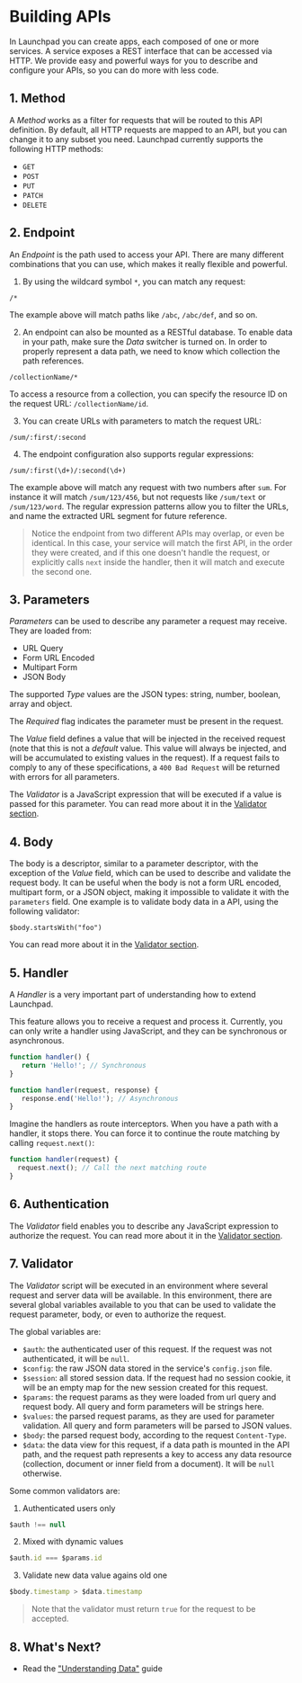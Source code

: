 # Building APIs

In Launchpad you can create apps, each composed of one or more services. A service exposes a REST interface that can be accessed via HTTP. We provide easy and powerful ways for you to describe and configure your APIs, so you can do more with less code.

## 1. Method

A *Method* works as a filter for requests that will be routed to this API definition. By default, all HTTP requests are mapped to an API, but you can change it to any subset you need. Launchpad currently supports the following HTTP methods:

* `GET`
* `POST`
* `PUT`
* `PATCH`
* `DELETE`

## 2. Endpoint

An *Endpoint* is the path used to access your API. There are many different combinations that you can use, which makes it really flexible and powerful.

1) By using the wildcard symbol `*`, you can match any request:

```text
/*
```

The example above will match paths like `/abc`, `/abc/def`, and so on.

2) An endpoint can also be mounted as a RESTful database. To enable data in your path, make sure the *Data* switcher is turned on. In order to properly represent a data path, we need to know which collection the path references.

```text
/collectionName/*
```

To access a resource from a collection, you can specify the resource ID on the request URL: `/collectionName/id`.

3) You can create URLs with parameters to match the request URL:

```text
/sum/:first/:second
```

4) The endpoint configuration also supports regular expressions:

```text
/sum/:first(\d+)/:second(\d+)
```

The example above will match any request with two numbers after `sum`. For instance it will match `/sum/123/456`, but not requests like `/sum/text` or `/sum/123/word`. The regular expression patterns allow you to filter the URLs, and name the extracted URL segment for future reference. 

> Notice the endpoint from two different APIs may overlap, or even be identical. In this case, your service will match the first API, in the order they were created, and if this one doesn't handle the request, or explicitly calls `next` inside the handler, then it will match and execute the second one.

## 3. Parameters

*Parameters* can be used to describe any parameter a request may receive. They are loaded from:

+ URL Query
+ Form URL Encoded
+ Multipart Form
+ JSON Body

The supported *Type* values are the JSON types: string, number, boolean, array and object.

The *Required* flag indicates the parameter must be present in the request.

The *Value* field defines a value that will be injected in the received request (note that this is not a _default_ value. This value will always be injected, and will be accumulated to existing values in the request). If a request fails to comply to any of these specifications, a `400 Bad Request` will be returned with errors for all parameters.

The *Validator* is a JavaScript expression that will be executed if a value is passed for this parameter. You can read more about it in the [Validator section](#7-validator).

## 4. Body

The body is a descriptor, similar to a parameter descriptor, with the exception of the *Value* field, which can be used to describe and validate the request body. It can be useful when the body is not a form URL encoded, multipart form, or a JSON object, making it impossible to validate it with the `parameters` field. One example is to validate body data in a API, using the following validator:

```
$body.startsWith("foo")
```

You can read more about it in the [Validator section](#7-validator).

## 5. Handler

A *Handler* is a very important part of understanding how to extend Launchpad.

This feature allows you to receive a request and process it. Currently, you can only write a handler using JavaScript, and they can be synchronous or asynchronous.

```js
function handler() {
   return 'Hello!'; // Synchronous
}
```

```js
function handler(request, response) {
   response.end('Hello!'); // Asynchronous
}
```

Imagine the handlers as route interceptors. When you have a path with a handler, it stops there. You can force it to continue the route matching by calling `request.next()`:

```js
function handler(request) {
  request.next(); // Call the next matching route
}
```

## 6. Authentication

The *Validator* field enables you to describe any JavaScript expression to authorize the request. You can read more about it in the [Validator section](#7-validator).

## 7. Validator

The *Validator* script will be executed in an environment where several request and server data will be available. In this environment, there are several global variables available to you that can be used to validate the request parameter, body, or even to authorize the request. 

The global variables are:

+ `$auth`: the authenticated user of this request. If the request was not authenticated, it will be `null`.
+ `$config`: the raw JSON data stored in the service's `config.json` file.
+ `$session`: all stored session data. If the request had no session cookie, it will be an empty map for the new session created for this request.
+ `$params`: the request params as they were loaded from url query and request body. All query and form parameters will be strings here.
+ `$values`: the parsed request params, as they are used for parameter validation. All query and form parameters will be parsed to JSON values.
+ `$body`: the parsed request body, according to the request `Content-Type`.
+ `$data`: the data view for this request, if a data path is mounted in the API path, and the request path represents a key to access any data resource (collection, document or inner field from a document). It will be `null` otherwise.

Some common validators are:

1) Authenticated users only

```js
$auth !== null
```

2) Mixed with dynamic values

```js
$auth.id === $params.id
```

3) Validate new data value agains old one

```js
$body.timestamp > $data.timestamp
```

> Note that the validator must return `true` for the request to be accepted.

## 8. What's Next?

* Read the ["Understanding Data"](http://liferay.io/docs/js/understanding-data.html) guide
